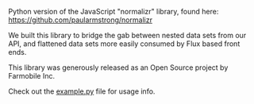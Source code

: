 Python version of the JavaScript "normalizr" library, found here:
https://github.com/paularmstrong/normalizr

We built this library to bridge the gab between nested data sets from our API,
and flattened data sets more easily consumed by Flux based front ends.

This library was generously released as an Open Source project by Farmobile Inc.

Check out the [example.py](https://github.com/farmobile/norm/blob/master/example.py) file for usage info.
